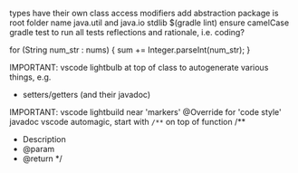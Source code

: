 <!-- SPDX-License-Identifier: zlib-acknowledgement -->
types have their own class
access modifiers add abstraction
package is root folder name
java.util and java.io stdlib
$(gradle lint) ensure camelCase
gradle test to run all tests
reflections and rationale, i.e. coding?

for (String num_str : nums) {
    sum += Integer.parseInt(num_str);
}

IMPORTANT: 
vscode lightbulb at top of class to autogenerate various things, e.g.
- setters/getters (and their javadoc)

IMPORTANT: vscode lightbuild near 'markers'
@Override for 'code style'
javadoc vscode automagic, start with `/**` on top of function
/** 
 * Description
 * @param
 * @return
 */
